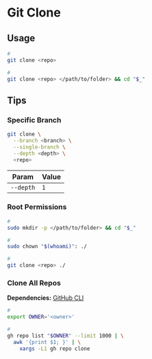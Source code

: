# Git Clone

## Usage

```sh
#
git clone <repo>

#
git clone <repo> </path/to/folder> && cd "$_"
```

## Tips

### Specific Branch

```sh
git clone \
  --branch <branch> \
  --single-branch \
  --depth <depth> \
  <repo>
```

| Param     | Value |
| --------- | ----- |
| `--depth` | `1`   |

### Root Permissions

```sh
#
sudo mkdir -p </path/to/folder> && cd "$_"

#
sudo chown "$(whoami)": ./

#
git clone <repo> ./
```

### Clone All Repos

**Dependencies:** [GitHub CLI](/github/README.md#cli)

```sh
#
export OWNER='<owner>'

#
gh repo list "$OWNER" --limit 1000 | \
  awk '{print $1; }' | \
    xargs -L1 gh repo clone
```
